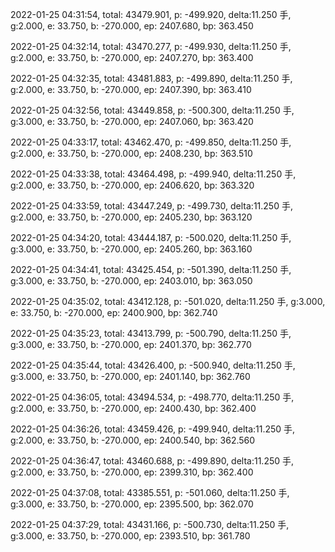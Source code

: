 2022-01-25 04:31:54, total: 43479.901, p: -499.920, delta:11.250 手, g:2.000, e: 33.750, b: -270.000, ep: 2407.680, bp: 363.450

2022-01-25 04:32:14, total: 43470.277, p: -499.930, delta:11.250 手, g:2.000, e: 33.750, b: -270.000, ep: 2407.270, bp: 363.400

2022-01-25 04:32:35, total: 43481.883, p: -499.890, delta:11.250 手, g:2.000, e: 33.750, b: -270.000, ep: 2407.390, bp: 363.410

2022-01-25 04:32:56, total: 43449.858, p: -500.300, delta:11.250 手, g:3.000, e: 33.750, b: -270.000, ep: 2407.060, bp: 363.420

2022-01-25 04:33:17, total: 43462.470, p: -499.850, delta:11.250 手, g:2.000, e: 33.750, b: -270.000, ep: 2408.230, bp: 363.510

2022-01-25 04:33:38, total: 43464.498, p: -499.940, delta:11.250 手, g:2.000, e: 33.750, b: -270.000, ep: 2406.620, bp: 363.320

2022-01-25 04:33:59, total: 43447.249, p: -499.730, delta:11.250 手, g:2.000, e: 33.750, b: -270.000, ep: 2405.230, bp: 363.120

2022-01-25 04:34:20, total: 43444.187, p: -500.020, delta:11.250 手, g:3.000, e: 33.750, b: -270.000, ep: 2405.260, bp: 363.160

2022-01-25 04:34:41, total: 43425.454, p: -501.390, delta:11.250 手, g:3.000, e: 33.750, b: -270.000, ep: 2403.010, bp: 363.050

2022-01-25 04:35:02, total: 43412.128, p: -501.020, delta:11.250 手, g:3.000, e: 33.750, b: -270.000, ep: 2400.900, bp: 362.740

2022-01-25 04:35:23, total: 43413.799, p: -500.790, delta:11.250 手, g:3.000, e: 33.750, b: -270.000, ep: 2401.370, bp: 362.770

2022-01-25 04:35:44, total: 43426.400, p: -500.940, delta:11.250 手, g:3.000, e: 33.750, b: -270.000, ep: 2401.140, bp: 362.760

2022-01-25 04:36:05, total: 43494.534, p: -498.770, delta:11.250 手, g:2.000, e: 33.750, b: -270.000, ep: 2400.430, bp: 362.400

2022-01-25 04:36:26, total: 43459.426, p: -499.940, delta:11.250 手, g:2.000, e: 33.750, b: -270.000, ep: 2400.540, bp: 362.560

2022-01-25 04:36:47, total: 43460.688, p: -499.890, delta:11.250 手, g:2.000, e: 33.750, b: -270.000, ep: 2399.310, bp: 362.400

2022-01-25 04:37:08, total: 43385.551, p: -501.060, delta:11.250 手, g:3.000, e: 33.750, b: -270.000, ep: 2395.500, bp: 362.070

2022-01-25 04:37:29, total: 43431.166, p: -500.730, delta:11.250 手, g:3.000, e: 33.750, b: -270.000, ep: 2393.510, bp: 361.780